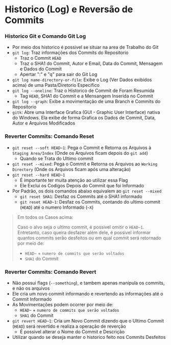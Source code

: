 # Historico (Log) e Reversão de Commits

### Historico Git e Comando Git Log

- Por meio dos historico é possivel se situar na area de Trabalho do Git
- ``git log``: Traz informações dos Commits do Repositorio
  - Traz o Commit ``HEAD``
  - Traz o SHA1 do Commit, Autor e Email, Data do Commit, Mensagem e Dados do Commit
  - Apertar ":" e "q" para sair do Git Log
- ``git log name-directory-or-file``: Exibe o Log (Ver Dados exibidos acima) de uma Pasta/Diretorio Especifico
- ``git log --oneline``: Traz o Historico de Commit de Foram Resumida
  - Tag ``HEAD``, SHA1 do Commit e a Mensangem Inserida no Commit
- ``git log --graph``: Exibe a movimentação de uma Branch e Commits do Repositorio
- ``gitk``: Abre uma Interface Grafica (GUI - Graphic User Interface) nativa do Windows. Ela exibe de forma Grafica os Dados de Commit, Data, Autor e Arquivos Modificados

### Reverter Commits: Comando Reset

- ``git reset --soft HEAD~1``: Pega o Commit e Retorna os Arquivos à ``Staging Area/Index`` (Onde os Arquivos ficam depois do ``git add``)
  - Quando se Trata do Ultimo commit
- ``git reset --mixed``: Pega o Commit e Retorna os Arquivos ao ``Working Directory`` (Onde os Arquivos ficam após uma alteração)
- ``git reset --hard HEAD~1``
  - É importante ter muita atenção ao utilizar essa Flag
  - Ele Exclui os Codigos Depois do Commit que foi Informado
- Por Padrão, os dois comandos abaixo equivalem ao ``git reset --mixed``
  - ``git reset SHA1``: Desfaz os Commits até o SHA1 informado
  - ``git reset HEAD~1``: Desfaz os Commits, contando do ultimo commit (``HEAD``) até o numero Informado (``~X``)

> Em todos os Casos acima:
>
> Caso o alvo seja o ultimo commit, é possivel omitir o ``HEAD~1``. Entretanto, caso queira desfazer além dele, é possivel informar quantos commits serão desfeitos ou em qual commit será retornado por meio de:
> - ``HEAD~`` + ``numero de commits que serão voltados``
> - ``SHA1`` do Commit

### Reverter Commits: Comando Revert

- Não possui flags (``--something``), e tambem apenas manipula os commits, e não os arquivos
- Ele cria um novo commit informando e revertendo as informações até o Commit Informado
- As Movimentações podem ocorrer por meio de:
  - ``HEAD~`` + ``numero de commits que serão voltados``
  - ``SHA1`` do Commit
- ``git revert HEAD~1``: Cria um Novo Commit dizendo que o Ultimo Commit (``HEAD``) será revertido e realiza a operação de reverção
  - É possivel alterar o Nome do Commit e Descrição
- Utilizar quando se deseja manter o historico feito nos Commits Desfeitos

